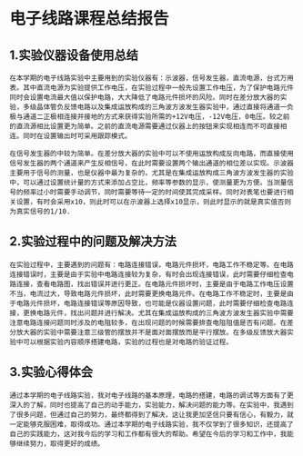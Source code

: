 # 电子线路课程总结报告

## 1.实验仪器设备使用总结

    在本学期的电子线路实验中主要用到的实验仪器有：示波器，信号发生器，直流电源，台式万用表。其中直流电源为实验提供工作电压，在实验过程中一般先设置工作电压，为了保护电路元件同时会设置电流最大值以保护电路，大大降低了电路元件损坏的风险。同时在差分放大器的实验，多级晶体管负反馈电路以及集成运放构成的三角波方波发生器实验中，通过直接将通道一负极与通道二正极相连接并接地的方式来获得实验所需的+12V电压，-12V电压，0电压。较之前的直流源相比设置更为简单。之前的直流电源需要通过仪器上的按钮来实现相连而不可直接相连。同时在设置输出时可采用跟踪模式。

    在信号发生器的中较为简单。在差分放大器的实验中可以不使用运放构成反向电路，而直接使用信号发生器的两个通道来产生反相信号，在此时需要设置两个输出通道的相位差以实现。示波器主要用于信号的测量，也是仪器中最为复杂的，尤其是在集成运放构成三角波方波发生器的实验中，可以通过设置统计量的方式来添加占空比，频率等参数的显示，使测量更为方便。当测量信号的频率过小时需要手动调节，同时需要等待一定的时间使其完成采样。同时对表笔也要进行相关设置，有时会采用x10，则此时可以在示波器上选择x10显示，则此时显示的就是真实值否则为真实信号的1/10.

## 2.实验过程中的问题及解决方法

    在实验过程中，主要遇到的问题有：电路连接错误，电路元件损坏，电路工作不稳定等。在电路连接错误时，主要是由于实验中电路连接较为复杂，有时会出现连接错误，此时需要仔细检查电路连接，查看电路图，找出错误并进行更正。在电路元件损坏时，主要是由于电路工作电压设置不当，电流过大，导致电路元件损坏，此时需要更换电路元件。在电路工作不稳定时，主要是由于电路元件损坏，电路连接错误等原因导致，也可能是仪器设置问题，此时需要仔细检查电路连接，更换电路元件，找出问题并进行解决。尤其在集成运放构成的三角波方波发生器实验中需要注意电路连接问题同时涉及的电阻较多，在出现问题的时候需要排查电阻阻值是否有问题。在差分放大器的实验中需要注意三级管的摆放并不是面对面摆放而是平行摆放。在多级反馈放大器实验中可以根据实验内容顺序搭建电路，实验的过程也是对电路的验证过程。

## 3.实验心得体会

    通过本学期的电子线路实验，我对电子线路的基本原理，电路的搭建，电路的调试等方面有了更深入的了解，同时也提高了自己的动手能力，实验能力，解决问题的能力等。在实验中，我遇到了很多问题，但通过自己的努力，最终都得到了解决，这让我更加坚信只要有信心，有毅力，就一定能够克服困难，取得成功。通过本学期的电子线路实验，我不仅学到了很多知识，还提高了自己的实践能力，这对我今后的学习和工作都有很大的帮助。希望在今后的学习和工作中，我能够继续努力，取得更好的成绩。
